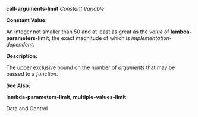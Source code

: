 **call-arguments-limit** *Constant Variable* 



**Constant Value:** 



An integer not smaller than 50 and at least as great as the *value* of **lambda-parameters-limit**, the exact magnitude of which is *implementation-dependent*. 



**Description:** 



The upper exclusive bound on the number of *arguments* that may be passed to a *function*. 



**See Also:** 



**lambda-parameters-limit**, **multiple-values-limit** 



Data and Control 











